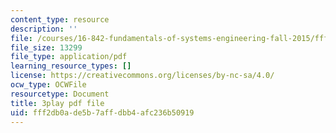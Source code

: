 ```yaml
---
content_type: resource
description: ''
file: /courses/16-842-fundamentals-of-systems-engineering-fall-2015/fff2db0ade5b7affdbb4afc236b50919_Wc0PmAIEUhM.pdf
file_size: 13299
file_type: application/pdf
learning_resource_types: []
license: https://creativecommons.org/licenses/by-nc-sa/4.0/
ocw_type: OCWFile
resourcetype: Document
title: 3play pdf file
uid: fff2db0a-de5b-7aff-dbb4-afc236b50919
---
```

